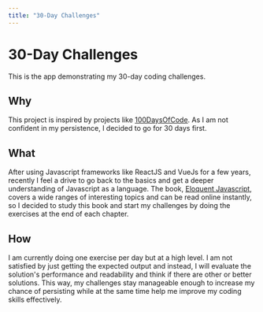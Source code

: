 ```yaml
---
title: "30-Day Challenges"
---
```


# 30-Day Challenges

This is the app demonstrating my 30-day coding challenges.

## Why

This project is inspired by projects like [100DaysOfCode](https://www.100daysofcode.com/). As I am not confident in my persistence, I decided to go for 30 days first.

## What

After using Javascript frameworks like ReactJS and VueJs for a few years, recently I feel a drive to go back to the basics and get a deeper understanding of Javascript as a language. The book, [Eloquent Javascript](https://eloquentjavascript.net/), covers a wide ranges of interesting topics and can be read online instantly, so I decided to study this book and start my challenges by doing the exercises at the end of each chapter.

## How

I am currently doing one exercise per day but at a high level. I am not satisfied by just getting the expected output and instead, I will evaluate the solution's performance and readability and think if there are other or better solutions. This way, my challenges stay manageable enough to increase my chance of persisting while at the same time help me improve my coding skills effectively.
